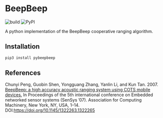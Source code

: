 # BeepBeep

![build](https://travis-ci.com/LumineerLabs/pybeepbeep.svg?branch=master) ![PyPI](https://img.shields.io/pypi/v/pybeepbeep)

A python implementation of the BeepBeep cooperative ranging algorithm.

## Installation

```bash
pip3 install pybeepbeep
```

## References

Chunyi Peng, Guobin Shen, Yongguang Zhang, Yanlin Li, and Kun Tan. 2007. [BeepBeep: a high accuracy acoustic ranging system using COTS mobile devices.](https://www.cs.purdue.edu/homes/chunyi/pubs/sensys106-beepbeep.pdf) In Proceedings of the 5th international conference on Embedded networked sensor systems (SenSys ’07). Association for Computing Machinery, New York, NY, USA, 1–14. DOI:https://doi.org/10.1145/1322263.1322265